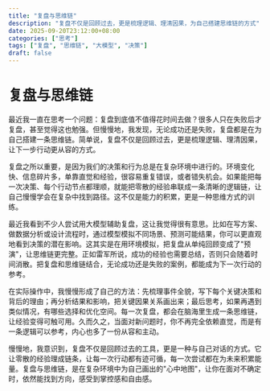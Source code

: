 ```yaml
---
title: "复盘与思维链"
description: "复盘不仅是回顾过去，更是梳理逻辑、理清因果，为自己搭建思维链的方式"
date: 2025-09-20T23:12:00+08:00
categories: ["思考"]
tags: ["复盘", "思维链", "大模型", "决策"]
draft: false
---
```


# 复盘与思维链

最近我一直在思考一个问题：复盘到底值不值得花时间去做？很多人只在失败后才复盘，甚至觉得这也勉强。但慢慢地，我发现，无论成功还是失败，复盘都是在为自己搭建一条思维链。简单说，复盘不仅是回顾过去，更是梳理逻辑、理清因果，让下一步行动更从容的方式。

复盘之所以重要，是因为我们的决策和行为总是在复杂环境中进行的。环境变化快、信息碎片多，单靠直觉和经验，很容易重复错误，或者错失机会。如果能把每一次决策、每个行动节点都理顺，就能把零散的经验串联成一条清晰的逻辑链，让自己慢慢学会在复杂中找到路径。这不仅是能力的积累，更是一种思维方式的训练。

最近我看到不少人尝试用大模型辅助复盘，这让我觉得很有意思。比如在写方案、做数据分析或设计流程时，通过模型模拟不同场景、预测可能结果，你可以更直观地看到决策的潜在影响。这其实是在用环境模拟，把复盘从单纯回顾变成了"预演"，让思维链更完整。正如雷军所说，成功的经验也需要总结，否则只会随着时间消散。把复盘和思维链结合，无论成功还是失败的案例，都能成为下一次行动的参考。

在实际操作中，我慢慢形成了自己的方法：先梳理事件全貌，写下每个关键决策和背后的理由；再分析结果和影响，把关键因果关系画出来；最后思考，如果再遇到类似情况，有哪些选择和优化空间。每一次复盘，都会在脑海里生成一条思维链，让经验变得可触可用。久而久之，当面对新问题时，你不再完全依赖直觉，而是有一条逻辑可以参考，内心也多了一份从容和主动。

慢慢地，我意识到，复盘不仅是回顾过去的工具，更是一种与自己对话的方式。它让零散的经验理成链条，让每一次行动都有迹可循，每一次尝试都在为未来积累能量。复盘与思维链，是在复杂环境中为自己画出的"心中地图"，让你在面对不确定时，依然能找到方向，感受到掌控感和自由感。